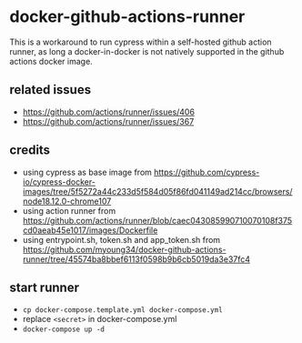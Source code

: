 # docker-github-actions-runner

This is a workaround to run cypress within a self-hosted github action runner, as long a docker-in-docker is not natively supported in the github actions docker image.

## related issues

- https://github.com/actions/runner/issues/406
- https://github.com/actions/runner/issues/367

## credits

- using cypress as base image from https://github.com/cypress-io/cypress-docker-images/tree/5f5272a44c233d5f584d05f86fd041149ad214cc/browsers/node18.12.0-chrome107
- using action runner from https://github.com/actions/runner/blob/caec043085990710070108f375cd0aeab45e1017/images/Dockerfile
- using entrypoint.sh, token.sh and app_token.sh from https://github.com/myoung34/docker-github-actions-runner/tree/45574ba8bbef6113f0598b9b6cb5019da3e37fc4


## start runner

- `cp docker-compose.template.yml docker-compose.yml`
- replace `<secret>` in docker-compose.yml
- `docker-compose up -d`
